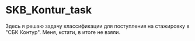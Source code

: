# SKB_Kontur_task
Здесь я решаю задачу классификации для поступления на стажировку в "СБК Контур". Меня, кстати, в итоге не взяли.
